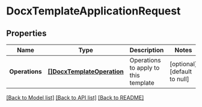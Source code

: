 # DocxTemplateApplicationRequest

## Properties
Name | Type | Description | Notes
------------ | ------------- | ------------- | -------------
**Operations** | [**[]DocxTemplateOperation**](DocxTemplateOperation.md) | Operations to apply to this template | [optional] [default to null]

[[Back to Model list]](../README.md#documentation-for-models) [[Back to API list]](../README.md#documentation-for-api-endpoints) [[Back to README]](../README.md)


